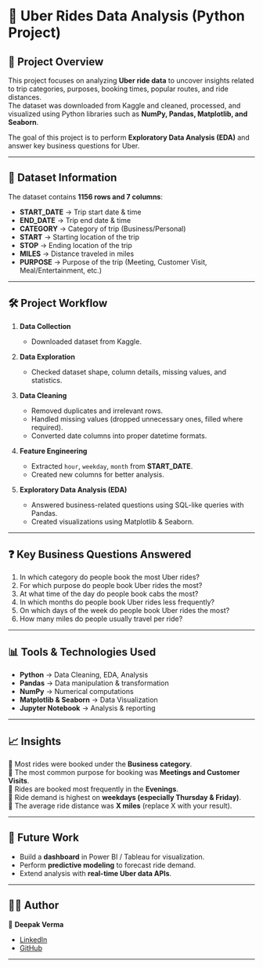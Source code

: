 # 🚖 Uber Rides Data Analysis (Python Project)

## 📌 Project Overview  
This project focuses on analyzing **Uber ride data** to uncover insights related to trip categories, purposes, booking times, popular routes, and ride distances.  
The dataset was downloaded from Kaggle and cleaned, processed, and visualized using Python libraries such as **NumPy, Pandas, Matplotlib, and Seaborn**.  

The goal of this project is to perform **Exploratory Data Analysis (EDA)** and answer key business questions for Uber.  

---

## 📂 **Dataset Information**  

The dataset contains **1156 rows and 7 columns**:  

- **START_DATE** → Trip start date & time  
- **END_DATE** → Trip end date & time  
- **CATEGORY** → Category of trip (Business/Personal)  
- **START** → Starting location of the trip  
- **STOP** → Ending location of the trip  
- **MILES** → Distance traveled in miles  
- **PURPOSE** → Purpose of the trip (Meeting, Customer Visit, Meal/Entertainment, etc.)  

---

## 🛠️ **Project Workflow**  

1. **Data Collection**  
   - Downloaded dataset from Kaggle.  

2. **Data Exploration**  
   - Checked dataset shape, column details, missing values, and statistics.  

3. **Data Cleaning**  
   - Removed duplicates and irrelevant rows.  
   - Handled missing values (dropped unnecessary ones, filled where required).  
   - Converted date columns into proper datetime formats.  

4. **Feature Engineering**  
   - Extracted `hour`, `weekday`, `month` from **START_DATE**.  
   - Created new columns for better analysis.  

5. **Exploratory Data Analysis (EDA)**  
   - Answered business-related questions using SQL-like queries with Pandas.  
   - Created visualizations using Matplotlib & Seaborn.  

---

## ❓ **Key Business Questions Answered**  

1. In which category do people book the most Uber rides?  
2. For which purpose do people book Uber rides the most?  
3. At what time of the day do people book cabs the most?  
4. In which months do people book Uber rides less frequently?  
5. On which days of the week do people book Uber rides the most?  
6. How many miles do people usually travel per ride?  

---

## 📊 **Tools & Technologies Used**  

- **Python** → Data Cleaning, EDA, Analysis  
- **Pandas** → Data manipulation & transformation  
- **NumPy** → Numerical computations  
- **Matplotlib & Seaborn** → Data Visualization  
- **Jupyter Notebook** → Analysis & reporting  

---

## 📈 **Insights**  

🔹 Most rides were booked under the **Business category**.  
🔹 The most common purpose for booking was **Meetings and Customer Visits**.  
🔹 Rides are booked most frequently in the **Evenings**.  
🔹 Ride demand is highest on **weekdays (especially Thursday & Friday)**.  
🔹 The average ride distance was **X miles** (replace X with your result).  

---

## 🚀 **Future Work**  

- Build a **dashboard** in Power BI / Tableau for visualization.  
- Perform **predictive modeling** to forecast ride demand.  
- Extend analysis with **real-time Uber data APIs**.  

---

## 👨‍💻 **Author**  

👤 **Deepak Verma**  
- [LinkedIn](https://www.linkedin.com/in/imdeepakvermaa)  
- [GitHub](https://github.com/imdeepakvermaa)  

---
